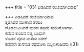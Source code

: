 +++
title = "031 ಎಡಹಿದರೆ ರುಜೆಯಾಗಿಯಾಪ"

+++
ಎಡಹಿದರೆ ರುಜೆಯಾಗಿಯಾಪ  
ತ್ತಡಸಿದರೆ ಮೇಣಾವ ತೆರದಿಂ  
ದೊಡಲುವಿಡಿದರೆ ಮರಣ ತಪ್ಪದು ಸುರರಿಗೊಳಗಾಗಿ  
ಕೆಡುವ ಕಾಯವ ನಚ್ಚಿ ಬಂಧುಗ  
ಳೊಡನೆ ವೈರವ ಮಸೆದು ನರಕಕೆ  
ಕೆಡೆವೆನೇ ತಾನೆನುತ ರಥದೊಳು ಬಿಲ್ಲನಿಳುಹಿದನು      ॥31॥